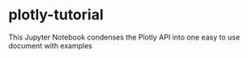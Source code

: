 # plotly-tutorial
This Jupyter Notebook condenses the Plotly API into one easy to use document with examples

